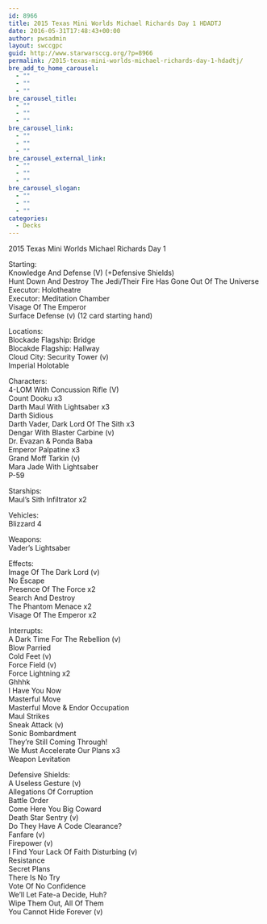 ```yaml
---
id: 8966
title: 2015 Texas Mini Worlds Michael Richards Day 1 HDADTJ
date: 2016-05-31T17:48:43+00:00
author: pwsadmin
layout: swccgpc
guid: http://www.starwarsccg.org/?p=8966
permalink: /2015-texas-mini-worlds-michael-richards-day-1-hdadtj/
bre_add_to_home_carousel:
  - ""
  - ""
  - ""
bre_carousel_title:
  - ""
  - ""
  - ""
bre_carousel_link:
  - ""
  - ""
  - ""
bre_carousel_external_link:
  - ""
  - ""
  - ""
bre_carousel_slogan:
  - ""
  - ""
  - ""
categories:
  - Decks
---
```

2015 Texas Mini Worlds Michael Richards Day 1

Starting:  
Knowledge And Defense (V) (+Defensive Shields)  
Hunt Down And Destroy The Jedi/Their Fire Has Gone Out Of The Universe  
Executor: Holotheatre  
Executor: Meditation Chamber  
Visage Of The Emperor  
Surface Defense (v) (12 card starting hand)

Locations:  
Blockade Flagship: Bridge  
Blocakde Flagship: Hallway  
Cloud City: Security Tower (v)  
Imperial Holotable

Characters:  
4-LOM With Concussion Rifle (V)  
Count Dooku x3  
Darth Maul With Lightsaber x3  
Darth Sidious  
Darth Vader, Dark Lord Of The Sith x3  
Dengar With Blaster Carbine (v)  
Dr. Evazan & Ponda Baba  
Emperor Palpatine x3  
Grand Moff Tarkin (v)  
Mara Jade With Lightsaber  
P-59

Starships:  
Maul&#8217;s Sith Infiltrator x2

Vehicles:  
Blizzard 4

Weapons:  
Vader&#8217;s Lightsaber

Effects:  
Image Of The Dark Lord (v)  
No Escape  
Presence Of The Force x2  
Search And Destroy  
The Phantom Menace x2  
Visage Of The Emperor x2

Interrupts:  
A Dark Time For The Rebellion (v)  
Blow Parried  
Cold Feet (v)  
Force Field (v)  
Force Lightning x2  
Ghhhk  
I Have You Now  
Masterful Move  
Masterful Move & Endor Occupation  
Maul Strikes  
Sneak Attack (v)  
Sonic Bombardment  
They&#8217;re Still Coming Through!  
We Must Accelerate Our Plans x3  
Weapon Levitation

Defensive Shields:  
A Useless Gesture (v)  
Allegations Of Corruption  
Battle Order  
Come Here You Big Coward  
Death Star Sentry (v)  
Do They Have A Code Clearance?  
Fanfare (v)  
Firepower (v)  
I Find Your Lack Of Faith Disturbing (v)  
Resistance  
Secret Plans  
There Is No Try  
Vote Of No Confidence  
We&#8217;ll Let Fate-a Decide, Huh?  
Wipe Them Out, All Of Them  
You Cannot Hide Forever (v)